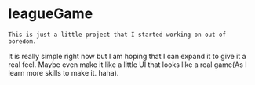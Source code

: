 # leagueGame
	This is just a little project that I started working on out of boredom.
It is really simple right now but I am hoping that I can expand it to give it a real feel. Maybe even make it like a little UI that looks like a real game(As I learn more skills to make it. haha).